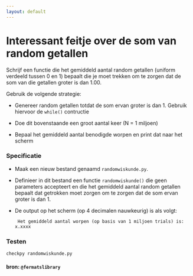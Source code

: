 ```yaml
---
layout: default
---
```

# Interessant feitje over de som van random getallen 

Schrijf een functie die het gemiddeld aantal random getallen (uniform verdeeld tussen 0 en 1) bepaalt die je moet trekken om te zorgen dat de som van die getallen groter is dan 1.00.

Gebruik de volgende strategie:

  - Genereer random getallen totdat de som ervan groter is dan 1.
    Gebruik hiervoor de `while()` contructie
  
  - Doe dit bovenstaande een groot aantal keer (N = 1 miljoen) 

  - Bepaal het gemiddeld aantal benodigde worpen en print dat naar het scherm
  
### Specificatie

- Maak een nieuw bestand genaamd `randomwiskunde.py`.

- Definieer in dit bestand een functie `randomwiskunde()` die geen parameters accepteert en die het gemiddeld aantal random getallen bepaalt dat getrokken moet zorgen om te zorgen dat de som ervan groter is dan 1.

- De output op het scherm (op 4 decimalen nauwkeurig) is als volgt:

	   Het gemiddeld aantal worpen (op basis van 1 miljoen trials) is: x.xxxx 

		
### Testen

	checkpy randomwiskunde.py
	


#### bron: `@fermatslibrary`